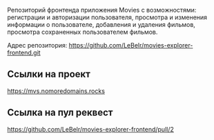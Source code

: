 Репозиторий фронтенда приложения Movies с возможностями: регистрации и авторизации пользователя, просмотра и изменения информации о пользователе, добавления и удаления фильмов, просмотра сохраненных пользователем фильмов.

Адрес репозитория: https://github.com/LeBelr/movies-explorer-frontend.git

## Ссылки на проект

https://mvs.nomoredomains.rocks

## Ссылка на пул реквест 

https://github.com/LeBelr/movies-explorer-frontend/pull/2